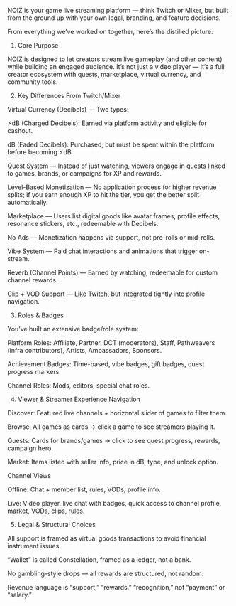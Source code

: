 NOIZ is your game live streaming platform — think Twitch or Mixer, but built from the ground up with your own legal, branding, and feature decisions.

From everything we’ve worked on together, here’s the distilled picture:

1. Core Purpose

NOIZ is designed to let creators stream live gameplay (and other content) while building an engaged audience.
It’s not just a video player — it’s a full creator ecosystem with quests, marketplace, virtual currency, and community tools.

2. Key Differences From Twitch/Mixer

Virtual Currency (Decibels) — Two types:

⚡︎dB (Charged Decibels): Earned via platform activity and eligible for cashout.

dB (Faded Decibels): Purchased, but must be spent within the platform before becoming ⚡︎dB.

Quest System — Instead of just watching, viewers engage in quests linked to games, brands, or campaigns for XP and rewards.

Level-Based Monetization — No application process for higher revenue splits; if you earn enough XP to hit the tier, you get the better split automatically.

Marketplace — Users list digital goods like avatar frames, profile effects, resonance stickers, etc., redeemable with Decibels.

No Ads — Monetization happens via support, not pre-rolls or mid-rolls.

Vibe System — Paid chat interactions and animations that trigger on-stream.

Reverb (Channel Points) — Earned by watching, redeemable for custom channel rewards.

Clip + VOD Support — Like Twitch, but integrated tightly into profile navigation.

3. Roles & Badges

You’ve built an extensive badge/role system:

Platform Roles: Affiliate, Partner, DCT (moderators), Staff, Pathweavers (infra contributors), Artists, Ambassadors, Sponsors.

Achievement Badges: Time-based, vibe badges, gift badges, quest progress markers.

Channel Roles: Mods, editors, special chat roles.

4. Viewer & Streamer Experience
Navigation

Discover: Featured live channels + horizontal slider of games to filter them.

Browse: All games as cards → click a game to see streamers playing it.

Quests: Cards for brands/games → click to see quest progress, rewards, campaign hero.

Market: Items listed with seller info, price in dB, type, and unlock option.

Channel Views

Offline: Chat + member list, rules, VODs, profile info.

Live: Video player, live chat with badges, quick access to channel profile, market, VODs, clips, rules.

5. Legal & Structural Choices

All support is framed as virtual goods transactions to avoid financial instrument issues.

“Wallet” is called Constellation, framed as a ledger, not a bank.

No gambling-style drops — all rewards are structured, not random.

Revenue language is “support,” “rewards,” “recognition,” not “payment” or “salary.”
